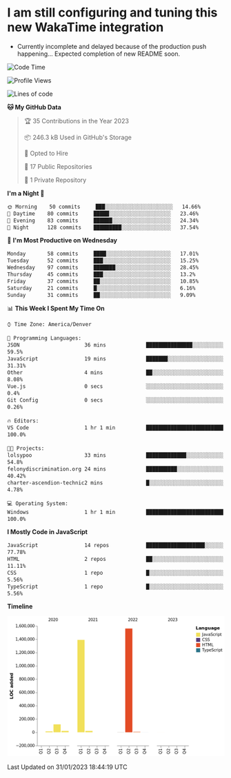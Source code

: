 # I am still configuring and tuning this new WakaTime integration
- Currently incomplete and delayed because of the production push happening... Expected completion of new README soon.
<!--START_SECTION:waka-->
![Code Time](http://img.shields.io/badge/Code%20Time-2%20hrs%2012%20mins-blue)

![Profile Views](http://img.shields.io/badge/Profile%20Views-0-blue)

![Lines of code](https://img.shields.io/badge/From%20Hello%20World%20I%27ve%20Written-3%20Million%20lines%20of%20code-blue)

**🐱 My GitHub Data** 

> 🏆 35 Contributions in the Year 2023
 > 
> 📦 246.3 kB Used in GitHub's Storage 
 > 
> 💼 Opted to Hire
 > 
> 📜 17 Public Repositories 
 > 
> 🔑 1 Private Repository 
 > 
**I'm a Night 🦉** 

```text
🌞 Morning    50 commits     ███░░░░░░░░░░░░░░░░░░░░░░   14.66% 
🌆 Daytime    80 commits     █████░░░░░░░░░░░░░░░░░░░░   23.46% 
🌃 Evening    83 commits     ██████░░░░░░░░░░░░░░░░░░░   24.34% 
🌙 Night      128 commits    █████████░░░░░░░░░░░░░░░░   37.54%

```
📅 **I'm Most Productive on Wednesday** 

```text
Monday       58 commits     ████░░░░░░░░░░░░░░░░░░░░░   17.01% 
Tuesday      52 commits     ███░░░░░░░░░░░░░░░░░░░░░░   15.25% 
Wednesday    97 commits     ███████░░░░░░░░░░░░░░░░░░   28.45% 
Thursday     45 commits     ███░░░░░░░░░░░░░░░░░░░░░░   13.2% 
Friday       37 commits     ██░░░░░░░░░░░░░░░░░░░░░░░   10.85% 
Saturday     21 commits     █░░░░░░░░░░░░░░░░░░░░░░░░   6.16% 
Sunday       31 commits     ██░░░░░░░░░░░░░░░░░░░░░░░   9.09%

```


📊 **This Week I Spent My Time On** 

```text
⌚︎ Time Zone: America/Denver

💬 Programming Languages: 
JSON                     36 mins             ███████████████░░░░░░░░░░   59.5% 
JavaScript               19 mins             ███████░░░░░░░░░░░░░░░░░░   31.31% 
Other                    4 mins              ██░░░░░░░░░░░░░░░░░░░░░░░   8.08% 
Vue.js                   0 secs              ░░░░░░░░░░░░░░░░░░░░░░░░░   0.4% 
Git Config               0 secs              ░░░░░░░░░░░░░░░░░░░░░░░░░   0.26%

🔥 Editors: 
VS Code                  1 hr 1 min          █████████████████████████   100.0%

🐱‍💻 Projects: 
lolsypoo                 33 mins             █████████████░░░░░░░░░░░░   54.8% 
felonydiscrimination.org 24 mins             ██████████░░░░░░░░░░░░░░░   40.42% 
charter-ascendion-technic2 mins              █░░░░░░░░░░░░░░░░░░░░░░░░   4.78%

💻 Operating System: 
Windows                  1 hr 1 min          █████████████████████████   100.0%

```

**I Mostly Code in JavaScript** 

```text
JavaScript               14 repos            ███████████████████░░░░░░   77.78% 
HTML                     2 repos             ██░░░░░░░░░░░░░░░░░░░░░░░   11.11% 
CSS                      1 repo              █░░░░░░░░░░░░░░░░░░░░░░░░   5.56% 
TypeScript               1 repo              █░░░░░░░░░░░░░░░░░░░░░░░░   5.56%

```


**Timeline**

![Chart not found](https://raw.githubusercontent.com/certifiedbice/certifiedbice/main/charts/bar_graph.png) 


 Last Updated on 31/01/2023 18:44:19 UTC
<!--END_SECTION:waka-->
